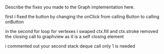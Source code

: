 Describe the fixes you made to the Graph implementation here.

first i fixed the button by changing the onClick from calling Button to calling onButton

in the second for loop for vertexes i swaped ctx.fill and ctx.stroke 
removed the closing call to graphview as it is a self closing element


i commented out your second stack deque call only 1 is needed 

